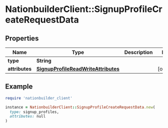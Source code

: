 # NationbuilderClient::SignupProfileCreateRequestData

## Properties

| Name | Type | Description | Notes |
| ---- | ---- | ----------- | ----- |
| **type** | **String** |  |  |
| **attributes** | [**SignupProfileReadWriteAttributes**](SignupProfileReadWriteAttributes.md) |  | [optional] |

## Example

```ruby
require 'nationbuilder_client'

instance = NationbuilderClient::SignupProfileCreateRequestData.new(
  type: signup_profiles,
  attributes: null
)
```

